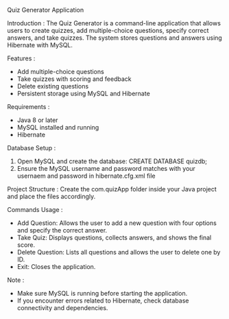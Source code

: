 Quiz Generator Application

Introduction : 
The Quiz Generator is a command-line application that allows users to create quizzes, add multiple-choice questions, specify correct answers, and take quizzes. The system stores questions and answers using Hibernate with MySQL.

Features : 
- Add multiple-choice questions
- Take quizzes with scoring and feedback
- Delete existing questions
- Persistent storage using MySQL and Hibernate

Requirements : 
- Java 8 or later
- MySQL installed and running
- Hibernate
  
Database Setup : 
1. Open MySQL and create the database:
 CREATE DATABASE quizdb;
2. Ensure the MySQL username and password matches with your usernaem and password in hibernate.cfg.xml file

Project Structure : 
Create the com.quizApp folder inside your Java project and place the files accordingly.

Commands Usage : 
- Add Question: Allows the user to add a new question with four options and specify the correct answer.
- Take Quiz: Displays questions, collects answers, and shows the final score.
- Delete Question: Lists all questions and allows the user to delete one by ID.
- Exit: Closes the application.

Note : 
- Make sure MySQL is running before starting the application.
- If you encounter errors related to Hibernate, check database connectivity and dependencies.
